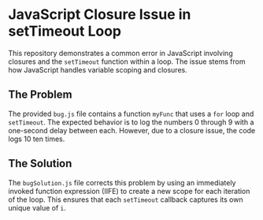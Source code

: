 # JavaScript Closure Issue in setTimeout Loop

This repository demonstrates a common error in JavaScript involving closures and the `setTimeout` function within a loop. The issue stems from how JavaScript handles variable scoping and closures.

## The Problem

The provided `bug.js` file contains a function `myFunc` that uses a `for` loop and `setTimeout`. The expected behavior is to log the numbers 0 through 9 with a one-second delay between each. However, due to a closure issue, the code logs 10 ten times.

## The Solution

The `bugSolution.js` file corrects this problem by using an immediately invoked function expression (IIFE) to create a new scope for each iteration of the loop. This ensures that each `setTimeout` callback captures its own unique value of `i`.